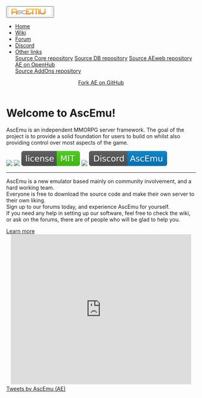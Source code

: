 <html lang="en">
 <head>
  <!-- Required meta tags -->
  <meta name="viewport" content="width=device-width, initial-scale=1, shrink-to-fit=no">
  <meta charset="utf-8">
  <title>AscEmu</title>
  <meta name="description" content="AscEmu Official">
  <link href="assets/images/favicon.png" rel="shortcut icon"/>
  <meta name="AscEmu" content="AE">
  <!-- AE CSS -->
  <link rel="stylesheet" href="assets/css/bootstrap.min.css">
 </head>
 <body>
 <!-- navbar -->
 <nav class="navbar navbar-expand-lg navbar-dark bg-dark">
   <button class="navbar-toggler" type="button" data-toggle="collapse" data-target="#navAE" aria-controls="navAE" aria-expanded="false" aria-label="Toggle navigation">
    <span class="navbar-toggler-icon"></span>
   <a class="navbar-brand page-scroll" href="#page-top"><img src="assets/images/AE.png" style="width:111px; heith:auto;"/></a>
   </button>
   <div class="collapse navbar-collapse" id="navAE">
    <ul class="navbar-nav mr-auto mt-2 mt-lg-0">
      <li class="nav-item active">
        <a class="nav-link" href="">Home</a>
      </li>
      <li class="nav-item active">
        <a class="nav-link" href="https://ascemu.github.io/Wiki/">Wiki</a>
      </li>
      <li class="nav-item active">
        <a class="nav-link" href="http://board.ascemu.org/">Forum</a>
      </li>
      <li class="nav-item active">
        <a class="nav-link" href="https://discordapp.com/invite/CBdgrh7/">Discord</a>
      </li>
      <li class="nav-item dropdown">
      <a class="nav-link dropdown-toggle" data-toggle="dropdown" href="#" role="button" aria-haspopup="true" aria-expanded="false">Other links</a>
      <div class="dropdown-menu">
        <a class="dropdown-item" href="https://github.com/AscEmu/AscEmu">Source Core repository</a>
        <a class="dropdown-item" href="https://github.com/AscEmu/OneDB">Source DB repository</a>
        <a class="dropdown-item" href="https://github.com/AscEmu/AEweb">Source AEweb repository</a>
        <a class="dropdown-item" href="https://www.openhub.net/p/AscEmu">AE on OpenHub</a>
        <div role="separator" class="dropdown-divider"></div>
        <a class="dropdown-item" href="https://github.com/AscEmu/AddOns">Source AddOns repository</a>
      </div>
    </li>
    </ul>
  </div>
  <!-- Fork --> 
  <header class="inner">
    <a id="forkme_banner" href="https://github.com/AscEmu/AscEmu">Fork AE on GitHub</a>
  </header>
 </nav>
 <div class="jumbotron">
 <!-- content -->     
 <h1 class="display-10">Welcome to AscEmu! </h1>    
 <p class="">AscEmu is an independent MMORPG server framework. The goal of the project is to provide a solid foundation for users to build on whilst also providing control over most aspects of the game.</p>
 <!-- img -->    
 <a href="https://travis-ci.org/AscEmu/AscEmu"><img src="https://travis-ci.org/AscEmu/AscEmu.svg?branch=master" style="heith:auto;"/></a>
 <a href="https://ci.appveyor.com/project/Zyres/ascemu"><img src="https://ci.appveyor.com/api/projects/status/h70t5a5rd56y8ute/branch/master?svg=true" style="heith:auto;"/></a>
 <a href="https://github.com/AscEmu/AscEmu/blob/master/README-MIT.md"><img src="assets/images/LicenseAE-MIT.svg" style="heith:auto;"/></a>
 <a href="https://scan.coverity.com/projects/4747"><img src="https://camo.githubusercontent.com/e213090d8208bb5ac7957cddc161f840d3858bca/68747470733a2f2f7363616e2e636f7665726974792e636f6d2f70726f6a656374732f343734372f62616467652e737667" style="heith:auto;"/></a>
 <a href="https://discordapp.com/invite/CBdgrh7/"><img src="assets/images/Discord-AE-blue.svg" style="heith:auto;"/></a>
 <!-- content -->
 <hr class="my-4">
 <p>AscEmu is a new emulator based mainly on community involvement, and a hard working team.  
 <br>Everyone is free to download the source code and make their own server to their own liking.  
 <br>Sign up to our forums today, and experience AscEmu for yourself. 
 <br>If you need any help in setting up our software, feel free to check the wiki, or ask on the forums, there are of people who will be glad to help you. </p>
 <a class="btn btn-primary btn-lg" href="http://board.ascemu.org/index.php/Board/7-News/" role="button">Learn more</a>
 </div> 
 <!-- card1 -->
 <div class="card-group">
 <div class="card w-100">
 <div class="card-body">
<div class=""></div>
<center><iframe src="https://discordapp.com/widget?id=227808274488098819&theme=light" width="480" height="400" allowtransparency="true" frameborder="0"></iframe></center>
</div>
 </div>
 <!-- card2 -->
 <div class="card w-100">
  <div class="card-body">
  <a class="twitter-timeline" href="https://twitter.com/AscEmu?ref_src=twsrc%5Etfw">Tweets by AscEmu (AE)</a> <script async src="https://platform.twitter.com/widgets.js" charset="utf-8"></script>
 </div>
 </div>
 </div>
  <!-- Optional JavaScript -->
  <!-- jQuery first, then Popper.js, then Bootstrap JS -->
  <script src="https://code.jquery.com/jquery-3.2.1.slim.min.js" integrity="sha384-KJ3o2DKtIkvYIK3UENzmM7KCkRr/rE9/Qpg6aAZGJwFDMVNA/GpGFF93hXpG5KkN" crossorigin="anonymous"></script>
  <script src="https://cdnjs.cloudflare.com/ajax/libs/popper.js/1.12.9/umd/popper.min.js" integrity="sha384-ApNbgh9B+Y1QKtv3Rn7W3mgPxhU9K/ScQsAP7hUibX39j7fakFPskvXusvfa0b4Q" crossorigin="anonymous"></script>
  <script src="https://maxcdn.bootstrapcdn.com/bootstrap/4.0.0/js/bootstrap.min.js" integrity="sha384-JZR6Spejh4U02d8jOt6vLEHfe/JQGiRRSQQxSfFWpi1MquVdAyjUar5+76PVCmYl" crossorigin="anonymous"></script>
 </body>
</html>
